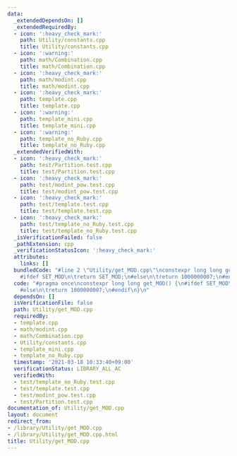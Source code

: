 ```yaml
---
data:
  _extendedDependsOn: []
  _extendedRequiredBy:
  - icon: ':heavy_check_mark:'
    path: Utility/constants.cpp
    title: Utility/constants.cpp
  - icon: ':warning:'
    path: math/Combination.cpp
    title: math/Combination.cpp
  - icon: ':heavy_check_mark:'
    path: math/modint.cpp
    title: math/modint.cpp
  - icon: ':heavy_check_mark:'
    path: template.cpp
    title: template.cpp
  - icon: ':warning:'
    path: template_mini.cpp
    title: template_mini.cpp
  - icon: ':warning:'
    path: template_no_Ruby.cpp
    title: template_no_Ruby.cpp
  _extendedVerifiedWith:
  - icon: ':heavy_check_mark:'
    path: test/Partition.test.cpp
    title: test/Partition.test.cpp
  - icon: ':heavy_check_mark:'
    path: test/modint_pow.test.cpp
    title: test/modint_pow.test.cpp
  - icon: ':heavy_check_mark:'
    path: test/template.test.cpp
    title: test/template.test.cpp
  - icon: ':heavy_check_mark:'
    path: test/template_no_Ruby.test.cpp
    title: test/template_no_Ruby.test.cpp
  _isVerificationFailed: false
  _pathExtension: cpp
  _verificationStatusIcon: ':heavy_check_mark:'
  attributes:
    links: []
  bundledCode: "#line 2 \"Utility/get_MOD.cpp\"\nconstexpr long long get_MOD() {\n\
    #ifdef SET_MOD\n\treturn SET_MOD;\n#else\n\treturn 1000000007;\n#endif\n}\n"
  code: "#pragma once\nconstexpr long long get_MOD() {\n#ifdef SET_MOD\n\treturn SET_MOD;\n\
    #else\n\treturn 1000000007;\n#endif\n}\n"
  dependsOn: []
  isVerificationFile: false
  path: Utility/get_MOD.cpp
  requiredBy:
  - template.cpp
  - math/modint.cpp
  - math/Combination.cpp
  - Utility/constants.cpp
  - template_mini.cpp
  - template_no_Ruby.cpp
  timestamp: '2021-03-18 10:33:40+09:00'
  verificationStatus: LIBRARY_ALL_AC
  verifiedWith:
  - test/template_no_Ruby.test.cpp
  - test/template.test.cpp
  - test/modint_pow.test.cpp
  - test/Partition.test.cpp
documentation_of: Utility/get_MOD.cpp
layout: document
redirect_from:
- /library/Utility/get_MOD.cpp
- /library/Utility/get_MOD.cpp.html
title: Utility/get_MOD.cpp
---
```

